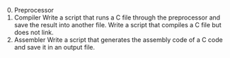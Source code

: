 0. Preprocessor
1. Compiler
Write a script that runs a C file through the preprocessor and save the result into another file.
Write a script that compiles a C file but does not link.
2. Assembler
Write a script that generates the assembly code of a C code and save it in an output file.
